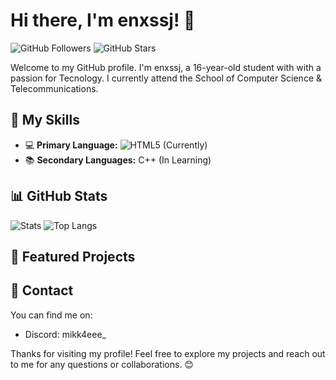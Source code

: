 # Hi there, I'm enxssj! 👋

![GitHub Followers](https://img.shields.io/github/followers/enxssj?label=Followers&style=social)
![GitHub Stars](https://img.shields.io/github/stars/enxssj?label=Stars&style=social)

Welcome to my GitHub profile. I'm enxssj, a 16-year-old student with with a passion for Tecnology. I currently attend the School of Computer Science & Telecommunications.

## 🚀 My Skills

- 💻 **Primary Language:** <img src="https://skillicons.dev/icons?i=lua" alt="HTML5" /></a> (Currently)
- 📚 **Secondary Languages:** C++ (In Learning)

## 📊 GitHub Stats

![Stats](https://github-readme-stats.vercel.app/api?username=enxssj&show_icons=true&theme=radical)
![Top Langs](https://github-readme-stats.vercel.app/api/top-langs/?username=enxssj&layout=compact&theme=radical)

## 🌟 Featured Projects

## 🔗 Contact

You can find me on:

- Discord: mikk4eee_

Thanks for visiting my profile! Feel free to explore my projects and reach out to me for any questions or collaborations. 😊
